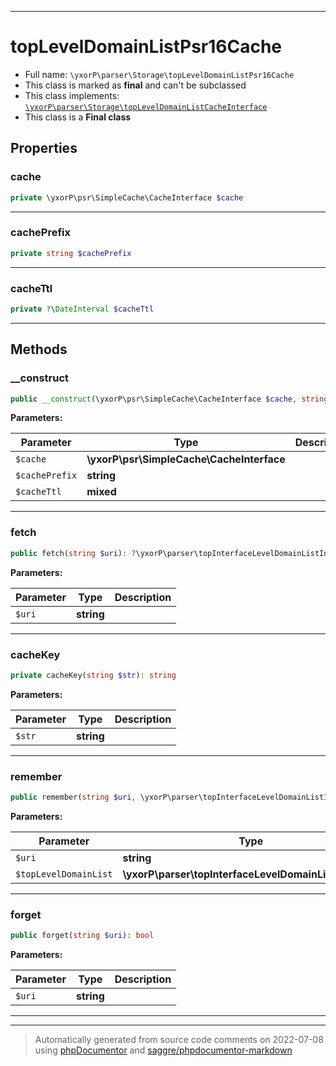 ***

# topLevelDomainListPsr16Cache





* Full name: `\yxorP\parser\Storage\topLevelDomainListPsr16Cache`
* This class is marked as **final** and can't be subclassed
* This class implements:
[`\yxorP\parser\Storage\topLevelDomainListCacheInterface`](./topLevelDomainListCacheInterface.md)
* This class is a **Final class**



## Properties


### cache



```php
private \yxorP\psr\SimpleCache\CacheInterface $cache
```






***

### cachePrefix



```php
private string $cachePrefix
```






***

### cacheTtl



```php
private ?\DateInterval $cacheTtl
```






***

## Methods


### __construct



```php
public __construct(\yxorP\psr\SimpleCache\CacheInterface $cache, string $cachePrefix = &#039;&#039;, mixed $cacheTtl = null): mixed
```








**Parameters:**

| Parameter | Type | Description |
|-----------|------|-------------|
| `$cache` | **\yxorP\psr\SimpleCache\CacheInterface** |  |
| `$cachePrefix` | **string** |  |
| `$cacheTtl` | **mixed** |  |




***

### fetch



```php
public fetch(string $uri): ?\yxorP\parser\topInterfaceLevelDomainListInterface
```








**Parameters:**

| Parameter | Type | Description |
|-----------|------|-------------|
| `$uri` | **string** |  |




***

### cacheKey



```php
private cacheKey(string $str): string
```








**Parameters:**

| Parameter | Type | Description |
|-----------|------|-------------|
| `$str` | **string** |  |




***

### remember



```php
public remember(string $uri, \yxorP\parser\topInterfaceLevelDomainListInterface $topLevelDomainList): bool
```








**Parameters:**

| Parameter | Type | Description |
|-----------|------|-------------|
| `$uri` | **string** |  |
| `$topLevelDomainList` | **\yxorP\parser\topInterfaceLevelDomainListInterface** |  |




***

### forget



```php
public forget(string $uri): bool
```








**Parameters:**

| Parameter | Type | Description |
|-----------|------|-------------|
| `$uri` | **string** |  |




***


***
> Automatically generated from source code comments on 2022-07-08 using [phpDocumentor](http://www.phpdoc.org/) and [saggre/phpdocumentor-markdown](https://github.com/Saggre/phpDocumentor-markdown)
